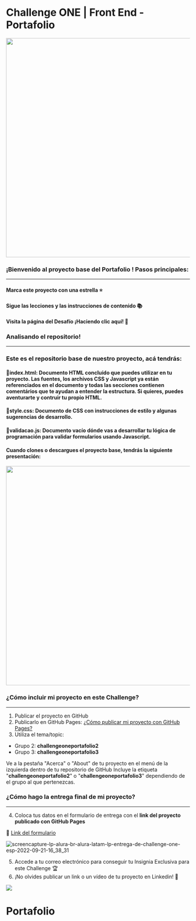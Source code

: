 # Challenge ONE | Front End -  Portafolio

<p align="center" >
     <img width="600" heigth="600" src="https://user-images.githubusercontent.com/101413385/169097543-d5ada41e-7db8-481d-9d89-cef4efdf7e05.png">
</p>


### ¡Bienvenido al proyecto base del Portafolio ! Pasos principales:
---
#### Marca este proyecto con una estrella ⭐
#### Sigue las lecciones y las instrucciones de contenido 📚
#### Visita la página del Desafío ¡Haciendo clic aquí! 📃

### Analisando el repositorio!
---
### Este es el repositorio base de nuestro proyecto, acá tendrás:
#### 🔹index.html: Documento HTML concluído que puedes utilizar en tu proyecto. Las fuentes, los archivos CSS y Javascript ya están referenciados en el documento y todas las secciones contienen comentários que te ayudan a entender la estructura. Si quieres, puedes aventurarte y contruir tu propio HTML.
#### 🔹style.css: Documento de CSS con instrucciones de estilo y algunas sugerencias de desarrollo.
#### 🔹validacao.js: Documento vacío dónde vas a desarrollar tu lógica de programación para validar formularios usando Javascript.

#### Cuando clones o descargues el proyecto base, tendrás la siguiente presentación:
<p align="center" >
     <img width="600" heigth="600" src="https://user-images.githubusercontent.com/101413385/169064699-f268715c-822c-4335-b066-97a1bc1ea8e1.png">
</p>


### ¿Cómo incluir mi proyecto en este Challenge?
---
1) Publicar el proyecto en GitHub
2) Publicarlo en GitHub Pages: [¿Cómo publicar mi proyecto con GitHub Pages?](https://docs.github.com/pt/pages/getting-started-with-github-pages/creating-a-github-pages-site)
3) Utiliza el tema/topic:

 - Grupo 2: **challengeoneportafolio2**
 - Grupo 3: **challengeoneportafolio3**

Ve a la pestaña "Acerca" o "About" de tu proyecto en el menú de la izquierda dentro de tu repositorio de GitHub
Incluye la etiqueta "**challengeoneportafolio2**" o "**challengeoneportafolio3**" dependiendo de el grupo al que pertenezcas.

### ¿Cómo hago la entrega final de mi proyecto?
---
4) Coloca tus datos en el formulario de entrega con el **link del proyecto publicado con GitHub Pages**

🔹 [Link del formulario](https://lp.alura.com.br/alura-latam-lp-entrega-de-challenge-one-esp)

![screencapture-lp-alura-br-alura-latam-lp-entrega-de-challenge-one-esp-2022-09-21-16_38_31](https://user-images.githubusercontent.com/101413385/191595376-6e1408a6-859e-4fb5-855c-6571cec8f9c3.png)


5) Accede a tu correo electrónico para conseguir tu Insignia Exclusiva para este Challenge 🏆
6) ¡No olvides publicar un link o un vídeo de tu proyecto en Linkedin! 🏁

<a href="https://www.linkedin.com/company/alura-latam/mycompany/" target="_blank">
<img src="https://img.shields.io/badge/-LinkedIn-%230077B5?style=for-the-badge&logo=linkedin&logoColor=white" target="_blank"></a>

# Portafolio
